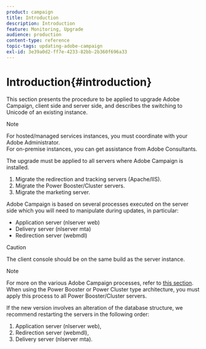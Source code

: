 ```yaml
---
product: campaign
title: Introduction
description: Introduction
feature: Monitoring, Upgrade
audience: production
content-type: reference
topic-tags: updating-adobe-campaign
exl-id: 3e39a0d2-ff7e-4233-82bb-2b360f696a33
---
```

# Introduction{#introduction}



This section presents the procedure to be applied to upgrade Adobe Campaign, client side and server side, and describes the switching to Unicode of an existing instance.

>[!NOTE]
>
>For hosted/managed services instances, you must coordinate with your Adobe Administrator.  
>For on-premise instances, you can get assistance from Adobe Consultants.

The upgrade must be applied to all servers where Adobe Campaign is installed. 

1. Migrate the redirection and tracking servers (Apache/IIS).
1. Migrate the Power Booster/Cluster servers.
1. Migrate the marketing server.

Adobe Campaign is based on several processes executed on the server side which you will need to manipulate during updates, in particular:

* Application server (nlserver web)
* Delivery server (nlserver mta)
* Redirection server (webmdl)

>[!CAUTION]
>
>The client console should be on the same build as the server instance.

>[!NOTE]
>
>For more on the various Adobe Campaign processes, refer to [this section](../../installation/using/general-architecture.md#logical-application-layer).  
>When using the Power Booster or Power Cluster type architecture, you must apply this process to all Power Booster/Cluster servers.

If the new version involves an alteration of the database structure, we recommend restarting the servers in the following order:

1. Application server (nlserver web),
1. Redirection server (webmdl),
1. Delivery server (nlserver mta).

